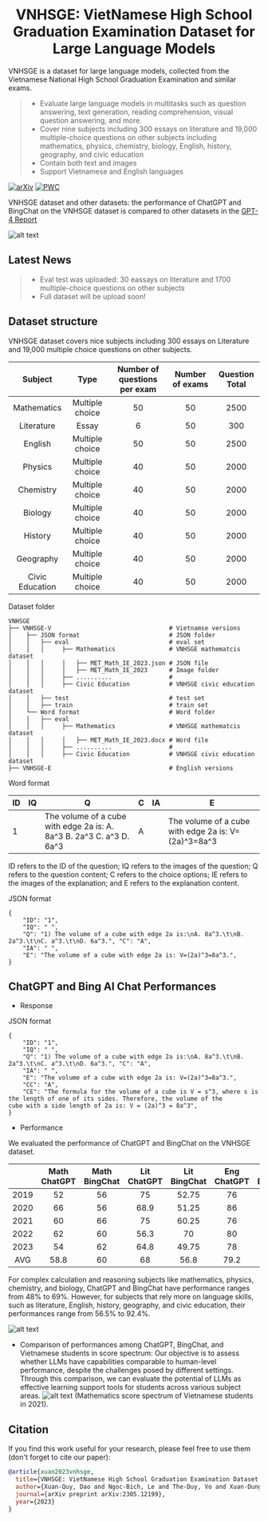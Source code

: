 
<div align="center">

<!-- TITLE -->
# VNHSGE: VietNamese High School Graduation Examination Dataset for Large Language Models

</div>

VNHSGE is a dataset for large language models, collected from the Vietnamese National High School Graduation Examination and similar
exams.

> * Evaluate large language models in multitasks such as question answering, text generation, reading comprehension, visual question answering, and more.
> * Cover nine subjects including 300 essays on literature and 19,000 multiple-choice questions on other subjects including mathematics, physics, chemistry, biology, English, history, geography, and civic education
> * Contain both text and images
> * Support Vietnamese and English languages 

[![arXiv](https://img.shields.io/badge/cs.LG-arXiv:2305.12199-b31b1b.svg)](https://arxiv.org/abs/2305.12199)
[![PWC](https://img.shields.io/badge/paperwithcode-VNHSGE_dataset-b31bb.svg)](https://paperswithcode.com/dataset/vnhsge)

VNHSGE dataset and other datasets:  the performance of ChatGPT and BingChat on the VNHSGE dataset is compared to other datasets in
the [GPT-4 Report](https://openai.com/research/gpt-4)


![alt text](https://github.com/Xdao85/VNHSGE/blob/main/Figures/VNHSGE_other_dataset.png?raw=true)

## Latest News
> * Eval test was uploaded: 30 eassays on literature and 1700 multiple-choice questions on other subjects
> * Full dataset will be upload soon!
> 
<!--- We will update evaluation set including 30 essay on literature and 1700 multiple choice questions one other subjects [5/30/2023] -->
<!-- SETUP -->
## Dataset structure
VNHSGE dataset covers nice subjects including 300 essays on Literature and 19,000 multiple choice questions on other subjects. 

Subject | Type | Number of questions per exam | Number of exams | Question Total 
| :---: | :---: | :---: | :---: | :---:
Mathematics | Multiple choice | 50 | 50 | 2500
Literature | Essay | 6  | 50 | 300
English | Multiple choice | 50 | 50 | 2500
Physics | Multiple choice | 40 | 50 | 2000
Chemistry | Multiple choice | 40 | 50 | 2000
Biology | Multiple choice | 40 | 50 | 2000
History | Multiple choice | 40 | 50 | 2000
Geography | Multiple choice | 40 | 50 | 2000
Civic Education | Multiple choice | 40 | 50 | 2000

Dataset folder

    VNHSGE
    ├── VNHSGE-V                                 # Vietnamse versions
    │    ├── JSON format                         # JSON folder                            
    │    │   ├── eval                            # eval set
    │    │   │     ├── Mathematics               # VNHSGE mathematcis dataset
    │    │   │     │   ├── MET_Math_IE_2023.json # JSON file     
    │    │   │     │   ├── MET_Math_IE_2023      # Image folder
    │    │   │     ├── ..........                # 
    │    │   │     ├── Civic Education           # VNHSGE civic education dataset
    │    │   ├── test                            # test set
    │    │   ├── train                           # train set
    │    └── Word format                         # Word folder                            
    │    │   ├── eval                   
    │    │   │     ├── Mathematics               # VNHSGE mathematcis dataset
    │    │   │     │   ├── MET_Math_IE_2023.docx # Word file 
    │    │   │     ├── ..........                # 
    │    │   │     ├── Civic Education           # VNHSGE civic education dataset
    ├── VNHSGE-E                                 # English versions



Word format

| ID | IQ | Q | C | IA | E |
|---|---|---|---|---|---|
| 1 |  | The volume of a cube with edge 2a is:  A. 8a^3  B. 2a^3  C. a^3  D. 6a^3 | A |  | The volume of a cube with edge 2a is:   V=(2a)^3=8a^3 |

ID refers to the ID of the question; IQ refers to the images of the question; Q refers to the question content; C refers to the choice options; IE refers to the images of the explanation; and E refers to the explanation content.

JSON format

    { 
        "ID": "1", 
        "IQ": " ", 
        "Q": "1) The volume of a cube with edge 2a is:\nA. 8a^3.\t\nB. 2a^3.\t\nC. a^3.\t\nD. 6a^3.", "C": "A", 
        "IA": " ", 
        "E": "The volume of a cube with edge 2a is: V=(2a)^3=8a^3.",
    }

<!-- LLMs Performance -->
## ChatGPT and Bing AI Chat Performances
* Response

JSON format

    { 
        "ID": "1", 
        "IQ": " ", 
        "Q": "1) The volume of a cube with edge 2a is:\nA. 8a^3.\t\nB. 2a^3.\t\nC. a^3.\t\nD. 6a^3.", "C": "A", 
        "IA": " ", 
        "E": "The volume of a cube with edge 2a is: V=(2a)^3=8a^3.", 
        "CC": "A", 
        "CE": "The formula for the volume of a cube is V = s^3, where s is the length of one of its sides. Therefore, the volume of the
    cube with a side length of 2a is: V = (2a)^3 = 8a^3", 
    }

* Performance

We evaluated the performance of ChatGPT and BingChat on the VNHSGE dataset. 

|  | Math ChatGPT | Math BingChat | Lit ChatGPT | Lit BingChat | Eng ChatGPT | Eng BingChat | Phy ChatGPT | Phy BingChat | Che ChatGPT | Che BingChat | Bio ChatGPT | Bio BingChat | His ChatGPT | His BingChat | Geo ChatGPT | Geo BingChat | Civ ChatGPT | Civ BingChat |
|:---:|:---:|:---:|:---:|:---:|:---:|:---:|:---:|:---:|:---:|:---:|:---:|:---:|:---:|:---:|:---:|:---:|:---:|:---:|
| 2019 | 52 | 56 | 75 | 52.75 | 76 | 92 | 60 | 55 | 40 | 55 | 60 | 67.5 | 42.5 | 82.5 | 50 | 75 | 60 | 75 |
| 2020 | 66 | 56 | 68.9 | 51.25 | 86 | 96 | 62.5 | 67.5 | 42.5 | 57.5 | 60 | 72.5 | 47.5 | 85 | 52.5 | 70 | 70 | 87.5 |
| 2021 | 60 | 66 | 75 | 60.25 | 76 | 86 | 60 | 67.5 | 62.5 | 50 | 52.5 | 67.5 | 55 | 90 | 75 | 82.5 | 62.5 | 92.5 |
| 2022 | 62 | 60 | 56.3 | 70 | 80 | 94 | 65 | 67.5 | 47.5 | 47.5 | 57.5 | 72.5 | 60 | 92.5 | 62.5 | 85 | 82.5 | 90 |
| 2023 | 54 | 62 | 64.8 | 49.75 | 78 | 94 | 57.5 | 72.5 | 47.5 | 52.5 | 60 | 65 | 77.5 | 92.5 | 67.5 | 85 | 77.5 | 82.5 |
| AVG | 58.8 | 60 | 68 | 56.8 | 79.2 | 92.4 | 61 | 66 | 48 | 52.8 | 58 | 69 | 56.5 | 88.5 | 61.5 | 79.5 | 70.5 | 85.5 | 


For complex calculation and reasoning subjects like mathematics, physics, chemistry, and biology, ChatGPT and BingChat have performance ranges from 48% to 69%. However, for subjects that rely more on language skills, such as literature, English, history, geography, and civic education, their performances range from 56.5% to 92.4%.

![alt text](https://github.com/Xdao85/VNHSGE/blob/main/Figures/Performance.png?raw=true)

* Comparison of performances among ChatGPT, BingChat, and Vietnamese students in score spectrum: Our objective is to assess whether LLMs have capabilities comparable to human-level performance, despite the challenges posed by different settings. Through this comparison, we can evaluate the potential of LLMs as effective learning support tools for students across various subject areas. 
![alt text](https://github.com/Xdao85/VNHSGE/blob/main/Figures/Vietnamese_student_score_spectrum.png?raw=true)
  (Mathematics score spectrum of Vietnamese students in 2021).
  
<!-- CITATION -->
## Citation

If you find this work useful for your research, please feel free to use them (don't forget to cite our paper):

```bibtex
@article{xuan2023vnhsge,
  title={VNHSGE: VietNamese High School Graduation Examination Dataset for Large Language Models},
  author={Xuan-Quy, Dao and Ngoc-Bich, Le and The-Duy, Vo and Xuan-Dung, Phan and Bac-Bien, Ngo and Van-Tien, Nguyen and Thi-My-Thanh, Nguyen and Hong-Phuoc, Nguyen},
  journal={arXiv preprint arXiv:2305.12199},
  year={2023}
}
```

